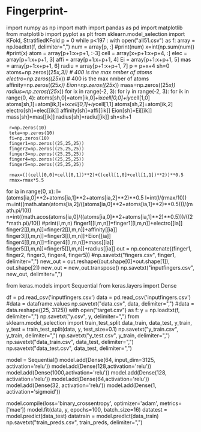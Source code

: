 # Fingerprint-
import numpy as np
import math
import pandas as pd
import matplotlib
from matplotlib import pyplot as plt
from sklearn.model_selection import KFold, StratifiedKFold
p = 0
while p<197 :
 with open("all51.csv") as f:
  array = np.loadtxt(f, delimiter=",")
  num = array[p, :]
  #print(num)
  x=int(np.sum(num))
  #print(x)
  atom = array[p+1:x+p+1, :-3]
  cell = array[x+p+1:x+p+4, :]
  elec = array[p+1:x+p+1, 3]
  affi = array[p+1:x+p+1, 4]
  Ei = array[p+1:x+p+1, 5]
  mas = array[p+1:x+p+1, 6]
  radiu = array[p+1:x+p+1, 7]
  p = p+x+4
  sh=0
  atoms=np.zeros((25*x,3))  # 400 is the max nmber of atoms
  electro=np.zeros((25*x))  # 400 is the max nmber of atoms
  affinity=np.zeros((25*x))
  Eion=np.zeros((25*x))
  mass=np.zeros((25*x))
  radius=np.zeros((25*x))
  for ix in range(-2, 3):
   for iy in range(-2, 3):
    for ik in range(0, 4):
     atoms[sh,0]=atom[ik,0]+ix*cell[0,0]+iy*cell[1,0]
     atoms[sh,1]=atom[ik,1]+ix*cell[0,1]+iy*cell[1,1]
     atoms[sh,2]=atom[ik,2]
     electro[sh]=elec[[ik]]
     affinity[sh]=affi[[ik]]
     Eion[sh]=Ei[[ik]]
     mass[sh]=mas[[ik]]
     radius[sh]=radiu[[ik]]
     sh=sh+1


     r=np.zeros(10)
     teta=np.zeros(10)
     fi=np.zeros(10)
     finger1=np.zeros((25,25,25))
     finger2=np.zeros((25,25,25))
     finger3=np.zeros((25,25,25))
     finger4=np.zeros((25,25,25))
     finger5=np.zeros((25,25,25))

     rmax=(((cell[0,0]+cell[0,1])**2)+((cell[1,0]+cell[1,1])**2))**0.5
     rmax=rmax*5.5
  for ia in range(0, x):
   l=(atoms[ia,0]**2+atoms[ia,1]**2+atoms[ia,2]**2)**0.5
   l=int(l/(rmax/10))
   m=int((math.atan(atoms[ia,2]/((atoms[ia,0]**2+atoms[ia,1]**2)**0.5)))/(math.pi/10))
   n=int((math.acos(atoms[ia,0]/((atoms[ia,0]**2+atoms[ia,1]**2)**0.5)))/((2*math.pi)/10))
   #print(l,m,n)
  finger1[[l,m,n]]=finger1[[l,m,n]]+electro[[ia]]
  finger2[[l,m,n]]=finger2[[l,m,n]]+affinity[[ia]]
  finger3[[l,m,n]]=finger3[[l,m,n]]+Eion[[ia]]
  finger4[[l,m,n]]=finger4[[l,m,n]]+mass[[ia]]
  finger5[[l,m,n]]=finger5[[l,m,n]]+radius[[ia]]
  out = np.concatenate((finger1, finger2, finger3, finger4, finger5))
  #np.savetxt("fingers.csv", finger1, delimiter=",")
  new_out = out.reshape((out.shape[0]*out.shape[1]), out.shape[2])
  new_out = new_out.transpose()
  np.savetxt("inputfingers.csv", new_out, delimiter=",")

from keras.models import Sequential
from keras.layers import Dense

df = pd.read_csv('inputfingers.csv')
data = pd.read_csv('inputfingers.csv')
#data = dataframe.values
np.savetxt("data.csv", data, delimiter=",")
#data = data.reshape((25, 3125))
with open("target.csv") as f:
 y = np.loadtxt(f, delimiter=",")
np.savetxt("y.csv", y, delimiter=",")
from sklearn.model_selection import train_test_split
data_train, data_test, y_train, y_test = train_test_split(data, y, test_size=0.1)
np.savetxt("y_train.csv", y_train, delimiter=",")
np.savetxt("y_test.csv", y_train, delimiter=",")
np.savetxt("data_train.csv", data_test, delimiter=",")
np.savetxt("data_test.csv", data_test, delimiter=",")

model = Sequential()
model.add(Dense(64, input_dim=3125, activation='relu'))
model.add(Dense(128,activation='relu'))
model.add(Dense(1000,activation='relu'))
model.add(Dense(128, activation='relu'))
model.add(Dense(64,activation='relu'))
model.add(Dense(32, activation='relu'))
model.add(Dense(1, activation='sigmoid'))


model.compile(loss='binary_crossentropy', optimizer='adam', metrics=['mae'])
model.fit(data, y, epochs=100, batch_size=16)
datatest = model.predict(data_test)
datatrain = model.predict(data_train)
np.savetxt("train_preds.csv", train_preds, delimiter=",")

